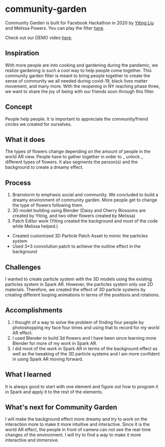 # community-garden

Community Garden is built for Facebook Hackathon in 2020 by [Yiting Liu](https://yitingliu.com) and Melissa Powers. 
You can play the filter [here](https://www.instagram.com/ar/718215302286771/).

Check out our DEMO video [here](https://www.youtube.com/watch?v=oUpLXvQTNyQ&feature=youtu.be). 

## Inspiration

With more people are into cooking and gardening during the pandemic, we realize gardening is such a cool way to help people come together. This community garden filter is meant to bring people together to create the sense of community we all needed during covid-19, black lives matter movement, and many more. With the reopening in NY reaching phase three, we want to share the joy of being with our friends soon through this filter. 

## Concept 
People help people. It is important to appreciate the community/friend circles we created for ourselves. 

## What it does
The types of flowers change depending on the amount of people in the world AR view. People have to gather together in order to _ unlock _ different types of flowers. It also segments the person(s) and the background to create a dreamy effect. 

## Process
1. Brainstorm to emphasis social and community. We concluded to build a dreamy environment of community garden. More people get to change the type of flowers following them. 
2. 3D model building using Blender (Daisy and Cherry Blossoms are created by Yiting, and two other flowers created by Melissa)
3. Patch Editor work (Yiting created the background and most of the code while Melissa helped.)
- Created customized 3D Particle Patch Asset to mimic the particles system
- Used  3*3 convolution patch to achieve the outline effect in the background 

## Challenges

I wanted to create particle system with the 3D models using the existing particles system in Spark AR. However, the particles system only use 2D materials. Therefore, we created the effect of 3D particle systems by creating different looping animations in terms of the positions and rotations. 

## Accomplishments 
1. I thought of a way to solve the problem of finding four people by photoshopping my face four times and using that to record for my world AR effect. 
2. I used Blender to build 3d flowers and I have been since learning more Blender for more of my work in Spark AR. 
3. I did most of the work in Spark AR in terms of the background effect as well as the tweaking of the 3D particle systems and I am more confident in using Spark AR moving forward. 


## What I learned
It is always good to start with one element and figure out how to program it in Spark and apply it to the rest of the elements. 

## What's next for Community Garden
I will make the background effect more dreamy and try to work on the interaction more to make it more intuitive and interactive. Since it is the world AR effect, the people in front of camera can not see the real-time changes of the environment. I will try to find a way to make it more interactive and immersive. 

